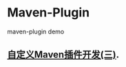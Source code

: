 # Maven-Plugin

maven-plugin demo


## [自定义Maven插件开发(三)](https://blog.csdn.net/Anumbrella/article/details/105030398).